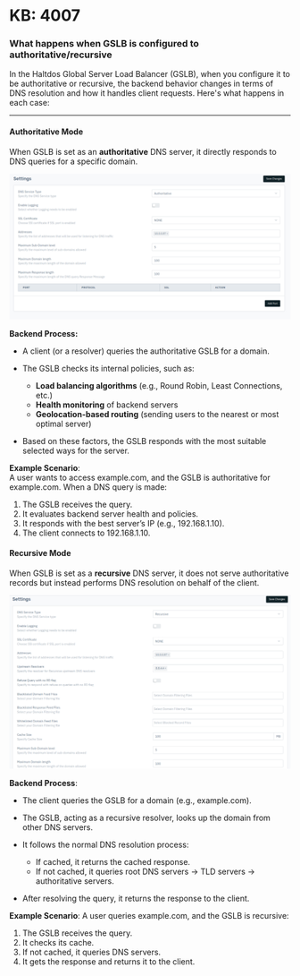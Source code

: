 # KB: 4007

### **What happens when GSLB is configured to authoritative/recursive**

In the Haltdos Global Server Load Balancer (GSLB), when you configure it to be authoritative or recursive, the backend behavior changes in terms of DNS resolution and how it handles client requests. Here's what happens in each case:

---

#### Authoritative Mode
When GSLB is set as an **authoritative** DNS server, it directly responds to DNS queries for a specific domain.

![kb-4007](/img/gslb/v8/kb/kb_4007_auth.png)

**Backend Process:**
- A client (or a resolver) queries the authoritative GSLB for a domain.
  
- The GSLB checks its internal policies, such as:

    - **Load balancing algorithms** (e.g., Round Robin, Least Connections, etc.)
    - **Health monitoring** of backend servers
    - **Geolocation-based routing** (sending users to the nearest or most optimal server)

- Based on these factors, the GSLB responds with the most suitable selected ways for the server.


**Example Scenario**:  
A user wants to access example.com, and the GSLB is authoritative for example.com. When a DNS query is made:

1. The GSLB receives the query.
2. It evaluates backend server health and policies.
3. It responds with the best server’s IP (e.g., 192.168.1.10).
4. The client connects to 192.168.1.10.


#### Recursive Mode
When GSLB is set as a **recursive** DNS server, it does not serve authoritative records but instead performs DNS resolution on behalf of the client.

![kb-4007](/img/gslb/v8/kb/kb_4007_recur.png)

**Backend Process**:
- The client queries the GSLB for a domain (e.g., example.com).  

- The GSLB, acting as a recursive resolver, looks up the domain from other DNS servers.  

- It follows the normal DNS resolution process:
    - If cached, it returns the cached response.
    - If not cached, it queries root DNS servers → TLD servers → authoritative servers.

- After resolving the query, it returns the response to the client.

**Example Scenario**:
A user queries example.com, and the GSLB is recursive:

1. The GSLB receives the query.
2. It checks its cache.
3. If not cached, it queries DNS servers.
4. It gets the response and returns it to the client.
